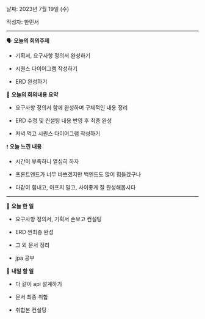 날짜: 2023년 7월 19일 (수)

작성자: 한민서

---

<aside>

🗣 **오늘의 회의주제**

</aside>

- 기획서, 요구사항 정의서 완성하기

- 시퀀스 다이어그램 작성하기

- ERD 완성하기

<aside>

🎢 **오늘의 회의내용 요약**

</aside>

- 요구사항 정의서 함께 완성하며 구체적인 내용 정리

- ERD 수정 및 컨설팅 내용 반영 후 최종 완성

- 저녁 먹고 시퀀스 다이어그램 작성하기

<aside>

❗ **오늘 느낀 내용**

</aside>

- 시간이 부족하니 열심히 하자

- 프론트엔드가 너무 바쁘겠지만 백엔드도 많이 힘들겠구나

- 다같이 힘내고, 아프지 말고, 사이좋게 잘 완성해봅시다


---

<aside>

🎵 **오늘 한 일**

</aside>

- 요구사항 정의서, 기획서 손보고 컨설팅

- ERD 찐최종 완성

- 그 외 문서 정리

- jpa 공부

<aside>

🥊 **내일 할 일**

- 다 같이 api 설계하기

- 문서 최종 취합

- 취합본 컨설팅

</aside>